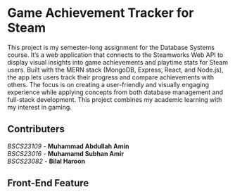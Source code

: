 # Game Achievement Tracker for Steam
This project is my semester-long assignment for the Database Systems course. It’s a web application that connects to the Steamworks Web API to display visual insights into game achievements and playtime stats for Steam users. Built with the MERN stack (MongoDB, Express, React, and Node.js), the app lets users track their progress and compare achievements with others. The focus is on creating a user-friendly and visually engaging experience while applying concepts from both database management and full-stack development. This project combines my academic learning with my interest in gaming.

## Contributers
*BSCS23109* - **Muhammad Abdullah Amin**  
*BSCS23016* - **Muhamamd Subhan Amir**  
*BSCS23082* - **Bilal Haroon**  

## Front-End Feature
